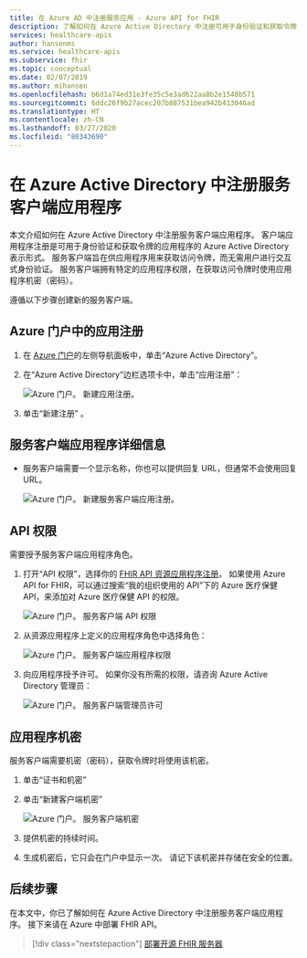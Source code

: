 ```yaml
---
title: 在 Azure AD 中注册服务应用 - Azure API for FHIR
description: 了解如何在 Azure Active Directory 中注册可用于身份验证和获取令牌的服务客户端应用程序。
services: healthcare-apis
author: hansenms
ms.service: healthcare-apis
ms.subservice: fhir
ms.topic: conceptual
ms.date: 02/07/2019
ms.author: mihansen
ms.openlocfilehash: b6d1a74ed31e3fe35c5e3ad622aa8b2e1548b571
ms.sourcegitcommit: 6ddc26f9b27acec207b887531bea942b413046ad
ms.translationtype: HT
ms.contentlocale: zh-CN
ms.lasthandoff: 03/27/2020
ms.locfileid: "80343690"
---
```

# <a name="register-a-service-client-application-in-azure-active-directory"></a>在 Azure Active Directory 中注册服务客户端应用程序

本文介绍如何在 Azure Active Directory 中注册服务客户端应用程序。 客户端应用程序注册是可用于身份验证和获取令牌的应用程序的 Azure Active Directory 表示形式。 服务客户端旨在供应用程序用来获取访问令牌，而无需用户进行交互式身份验证。 服务客户端拥有特定的应用程序权限，在获取访问令牌时使用应用程序机密（密码）。

遵循以下步骤创建新的服务客户端。

## <a name="app-registrations-in-azure-portal"></a>Azure 门户中的应用注册

1. 在 [Azure 门户](https://portal.azure.cn)的左侧导航面板中，单击“Azure Active Directory”。 

2. 在“Azure Active Directory”边栏选项卡中，单击“应用注册”：  

    ![Azure 门户。 新建应用注册。](media/how-to-aad/portal-aad-new-app-registration.png)

3. 单击“新建注册”  。

## <a name="service-client-application-details"></a>服务客户端应用程序详细信息

* 服务客户端需要一个显示名称，你也可以提供回复 URL，但通常不会使用回复 URL。

    ![Azure 门户。 新建服务客户端应用注册。](media/how-to-aad/portal-aad-register-new-app-registration-SERVICE-CLIENT-NAME.png)

## <a name="api-permissions"></a>API 权限

需要授予服务客户端应用程序角色。 

1. 打开“API 权限”，选择你的 [FHIR API 资源应用程序注册](register-resource-azure-ad-client-app.md)。  如果使用 Azure API for FHIR，可以通过搜索“我的组织使用的 API”下的 Azure 医疗保健 API，来添加对 Azure 医疗保健 API 的权限。 

    ![Azure 门户。 服务客户端 API 权限](media/how-to-aad/portal-aad-register-new-app-registration-SERVICE-CLIENT-API-PERMISSIONS.png)

2. 从资源应用程序上定义的应用程序角色中选择角色：

    ![Azure 门户。 服务客户端应用程序权限](media/how-to-aad/portal-aad-register-new-app-registration-SERVICE-CLIENT-APPLICATION-PERMISSIONS.png)

3. 向应用程序授予许可。 如果你没有所需的权限，请咨询 Azure Active Directory 管理员：

    ![Azure 门户。 服务客户端管理员许可](media/how-to-aad/portal-aad-register-new-app-registration-SERVICE-CLIENT-ADMIN-CONSENT.png)

## <a name="application-secret"></a>应用程序机密

服务客户端需要机密（密码），获取令牌时将使用该机密。

1. 单击“证书和机密” 

2. 单击“新建客户端机密” 

    ![Azure 门户。 服务客户端机密](media/how-to-aad/portal-aad-register-new-app-registration-SERVICE-CLIENT-SECRET.png)

3. 提供机密的持续时间。

4. 生成机密后，它只会在门户中显示一次。 请记下该机密并存储在安全的位置。

## <a name="next-steps"></a>后续步骤

在本文中，你已了解如何在 Azure Active Directory 中注册服务客户端应用程序。 接下来请在 Azure 中部署 FHIR API。
 
>[!div class="nextstepaction"]
>[部署开源 FHIR 服务器](fhir-oss-powershell-quickstart.md)
